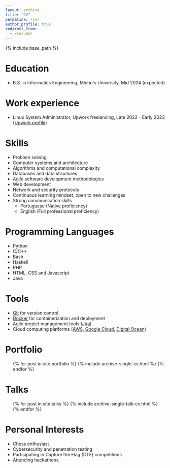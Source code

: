 ```yaml
---
layout: archive
title: "CV"
permalink: /cv/
author_profile: true
redirect_from:
  - /resume/
---
```


{% include base_path %}

Education
======
* B.S. in Informatics Engineering, Minho's University, Mid 2024 (expected)

Work experience
======
* Linux System Administrator, Upwork freelancing, Late 2022 - Early 2023 ([Upwork profile](https://www.upwork.com/freelancers/~01b67be7638198db56))

<!--
* Fall 2015: Research Assistant
  * Github University
  * Duties included: Merging pull requests
  * Supervisor: Professor Hub
-->

Skills
======
* Problem solving
* Computer systems and architecture
* Algorithms and computational complexity
* Databases and data structures
* Agile software development methodologies
* Web development
* Network and security protocols
* Continuous learning mindset, open to new challenges
* Strong communication skills
  * Portuguese (Native proficiency)
  * English (Full professional proficiency)

Programming Languages
======
* Python
* C/C++
* Bash
* Haskell
* PHP
* HTML, CSS and Javascript
* Java

Tools
======
* [Git](https://git-scm.com/) for version control
* [Docker](https://www.docker.com/) for containerization and deployment
* Agile project management tools ([Jira](https://www.atlassian.com/software/jira))
* Cloud computing platforms ([AWS](https://aws.amazon.com/), [Google Cloud](https://cloud.google.com/), [Digital Ocean](https://www.digitalocean.com/))

Portfolio
======
<ul>{% for post in site.portfolio %}
  {% include archive-single-cv.html %}
{% endfor %}</ul>

Talks
======
<ul>{% for post in site.talks %}
  {% include archive-single-talk-cv.html %}
{% endfor %}</ul>

Personal Interests
======
* Chess enthusiast
* Cybersecurity and penetration testing
* Participating in Capture the Flag (CTF) competitions
* Attending hackathons

<!--
Publications
======
  <ul>{% for post in site.publications %}
    {% include archive-single-cv.html %}
  {% endfor %}</ul>
-->

<!--
Teaching
======
  <ul>{% for post in site.teaching %}
    {% include archive-single-cv.html %}
  {% endfor %}</ul>
-->

<!--
Service and leadership
======
* Currently signed in to 43 different slack teams
-->
